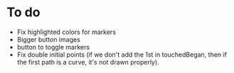 To do
=====

- Fix highlighted colors for markers
- Bigger button images
- button to toggle markers
- Fix double initial points (if we don't add the 1st in touchedBegan, then if the first path is a curve, it's not drawn properly).
